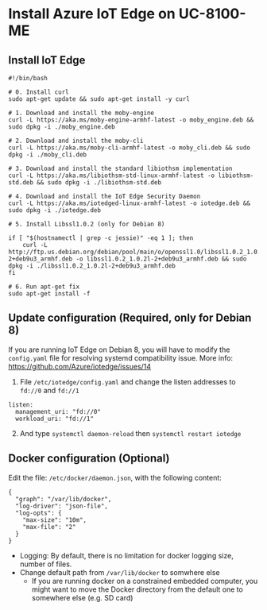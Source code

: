 # Install Azure IoT Edge on UC-8100-ME

## Install IoT Edge

```shell
#!/bin/bash

# 0. Install curl
sudo apt-get update && sudo apt-get install -y curl

# 1. Download and install the moby-engine
curl -L https://aka.ms/moby-engine-armhf-latest -o moby_engine.deb && sudo dpkg -i ./moby_engine.deb

# 2. Download and install the moby-cli
curl -L https://aka.ms/moby-cli-armhf-latest -o moby_cli.deb && sudo dpkg -i ./moby_cli.deb

# 3. Download and install the standard libiothsm implementation
curl -L https://aka.ms/libiothsm-std-linux-armhf-latest -o libiothsm-std.deb && sudo dpkg -i ./libiothsm-std.deb

# 4. Download and install the IoT Edge Security Daemon
curl -L https://aka.ms/iotedged-linux-armhf-latest -o iotedge.deb && sudo dpkg -i ./iotedge.deb

# 5. Install Libssl1.0.2 (only for Debian 8)

if [ "$(hostnamectl | grep -c jessie)" -eq 1 ]; then
    curl -L http://ftp.us.debian.org/debian/pool/main/o/openssl1.0/libssl1.0.2_1.0.2l-2+deb9u3_armhf.deb -o libssl1.0.2_1.0.2l-2+deb9u3_armhf.deb && sudo dpkg -i ./libssl1.0.2_1.0.2l-2+deb9u3_armhf.deb
fi

# 6. Run apt-get fix
sudo apt-get install -f
```

## Update configuration (Required, only for Debian 8)

If you are running IoT Edge on Debian 8, you will have to modify the `config.yaml` file for resolving systemd compatibility issue. More info: https://github.com/Azure/iotedge/issues/14
 
1. File `/etc/iotedge/config.yaml` and change the listen addresses to `fd://0` and `fd://1`

```
listen:
  management_uri: "fd://0"
  workload_uri: "fd://1"
```

2. And type `systemctl daemon-reload` then `systemctl restart iotedge`


## Docker configuration (Optional)

Edit the file: `/etc/docker/daemon.json`, with the following content:

```
{
  "graph": "/var/lib/docker",
  "log-driver": "json-file",
  "log-opts": {
    "max-size": "10m",
    "max-file": "2"
  }
}
```

- Logging: By default, there is no limitation for docker logging size, number of files.
- Change default path from `/var/lib/docker` to somwhere else
    - If you are running docker on a constrained embedded computer, you might want to move the Docker directory from the default one to somewhere else (e.g. SD card)
